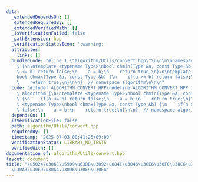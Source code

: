 ```yaml
---
data:
  _extendedDependsOn: []
  _extendedRequiredBy: []
  _extendedVerifiedWith: []
  _isVerificationFailed: false
  _pathExtension: hpp
  _verificationStatusIcon: ':warning:'
  attributes:
    links: []
  bundledCode: "#line 1 \"algorithm/Utils/convert.hpp\"\n\n\n\nnamespace algorithm\
    \ {\n\ntemplate <typename Type>\nbool chmin(Type &a, const Type &b) {\n    if(a\
    \ <= b) return false;\n    a = b;\n    return true;\n}\n\ntemplate <typename Type>\n\
    bool chmax(Type &a, const Type &b) {\n    if(a >= b) return false;\n    a = b;\n\
    \    return true;\n}\n\n}  // namespace algorithm\n\n\n"
  code: "#ifndef ALGORITHM_CONVERT_HPP\n#define ALGORITHM_CONVERT_HPP 1\n\nnamespace\
    \ algorithm {\n\ntemplate <typename Type>\nbool chmin(Type &a, const Type &b)\
    \ {\n    if(a <= b) return false;\n    a = b;\n    return true;\n}\n\ntemplate\
    \ <typename Type>\nbool chmax(Type &a, const Type &b) {\n    if(a >= b) return\
    \ false;\n    a = b;\n    return true;\n}\n\n}  // namespace algorithm\n\n#endif\n"
  dependsOn: []
  isVerificationFile: false
  path: algorithm/Utils/convert.hpp
  requiredBy: []
  timestamp: '2025-07-03 00:41:25+09:00'
  verificationStatus: LIBRARY_NO_TESTS
  verifiedWith: []
documentation_of: algorithm/Utils/convert.hpp
layout: document
title: "\u5024\u306E\u5909\u63DB\u3092\u884C\u3046\u30E6\u30FC\u30C6\u30A3\u30EA\u30C6\
  \u30A3\u30E9\u30A4\u30D6\u30E9\u30EA"
---
```

